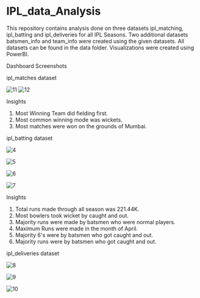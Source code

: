 # IPL_data_Analysis

This repository contains analysis done on three datasets ipl_matching, ipl_batting and ipl_deliveries for all IPL Seasons. Two additional datasets batsmen_info and team_info were created using the given datasets. All datasets can be found in the data folder. Visualizations were created using PowerBI.

Dashboard Screenshots

ipl_matches dataset

![11](https://github.com/user-attachments/assets/5262623a-c092-4cda-9dec-28fcaf70d215)
![12](https://github.com/user-attachments/assets/392b64d5-fa77-4986-9110-0864b249245c)




Insights

1. Most Winning Team did fielding first.
2. Most common winning mode was wickets.
3. Most matches were won on the grounds of Mumbai.

ipl_batting dataset


![4](https://github.com/user-attachments/assets/35dad443-2c85-49de-9311-2465ea4e4bc2)


![5](https://github.com/user-attachments/assets/8396f3bd-9b19-4d67-8eef-d76e8824c606)

![6](https://github.com/user-attachments/assets/f9a006b6-e9bd-48c5-955d-7d0d69bd1e39)

![7](https://github.com/user-attachments/assets/6b80f0be-faa5-4ecf-934d-d68e967256fc)



Insights

1. Total runs made through all season was 221.44K.
2. Most bowlers took wicket by caught and out.
3. Majority runs were made by batsmen who were normal players.
4. Maximum Runs were made in the month of April.
5. Majority 6's were by batsmen who got caught and out.
6. Majority runs were by batsmen who got caught and out.
   
ipl_deliveries dataset


![8](https://github.com/user-attachments/assets/cd4ed900-63b8-4ba4-b9c9-15640d8b6c0d)

![9](https://github.com/user-attachments/assets/5f032aec-8a3d-48a6-8a6a-197c9ef21a10)

![10](https://github.com/user-attachments/assets/36b680af-d498-443d-9abd-acc05b98c35d)




